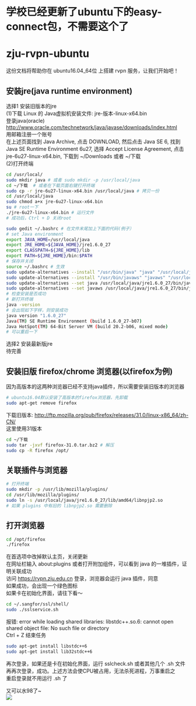 # 学校已经更新了ubuntu下的easy-connect包，不需要这个了
# zju-rvpn-ubuntu
这份文档将帮助你在 ubuntu16.04_64位 上搭建 rvpn 服务，让我们开始吧！

## 安装jre(java runtime environment)
选择1 安装旧版本的jre  
(1)下载 Linux 的 Java虚拟机安装文件: jre-版本-linux-x64.bin  
登录java(oracle) http://www.oracle.com/technetwork/java/javase/downloads/index.html  
用邮箱注册一个账号  
在上述页面找到 Java Archive, 点击 DOWNLOAD, 然后点击 Java SE 6, 找到 Java SE Runtime Environment 6u27, 选择 Accept License Agreement,  点击 jre-6u27-linux-x64.bin, 下载到 ~/Downloads 或者 ~/下载  
(2)打开终端  
```Bash
cd /usr/local/  
sudo mkdir java # 或者 sudo mkdir -p /usr/local/java  
cd ~/下载  # 或者在下载页面右键打开终端  
sudo cp -r jre-6u27-linux-x64.bin /usr/local/java # 拷贝一份  
cd /usr/local/java  
sudo chmod a+x jre-6u27-linux-x64.bin  
su # root一下  
./jre-6u27-linux-x64.bin # 运行文件  
# 成功后，Ctrl + D 关闭root  
```
```Bash
sudo gedit ~/.bashrc # 在文件末尾加上下面的代码(例子）    
# set Java environment  
export JAVA_HOME=/usr/local/java  
export JRE_HOME=${JAVA_HOME}/jre1.6.0_27  
export CLASSPATH=${JRE_HOME}/lib  
export PATH=${JRE_HOME}/bin:$PATH  
# 保存并关闭  
source ~/.bashrc # 生效  
sudo update-alternatives --install "/usr/bin/java" "java" "/usr/local/java/jre1.6.0_27/bin/java" 1  
sudo update-alternatives --install "/usr/bin/javaws" "javaws" "/usr/local/java/jre1.6.0_27/bin/javaws" 1  
sudo update-alternatives --set java /usr/local/java/jre1.6.0_27/bin/java  
sudo update-alternatives --set javaws /usr/local/java/jre1.6.0_27/bin/javaws  
# 检查安装是否成功  
# 新打开终端  
java -version  
# 会出现如下字样，则安装成功  
java version "1.6.0_27"  
Java(TM) SE Runtime Environment (build 1.6.0_27-b07)  
Java HotSpot(TM) 64-Bit Server VM (build 20.2-b06, mixed mode)  
# 可以重启一下  
```
选择2 安装最新版jre  
待完善  

## 安装旧版 firefox/chrome 浏览器(以firefox为例)
因为高版本的这两种浏览器已经不支持java插件，所以需要安装旧版本的浏览器  
```Bash
# ubuntu16.04默认安装了高版本的firefox浏览器，先卸载  
sudo apt-get remove firefox  
```
下载旧版本: http://ftp.mozilla.org/pub/firefox/releases/31.0/linux-x86_64/zh-CN/  
这里使用31版本  
```Bash
cd ~/下载  
sudo tar -jxvf firefox-31.0.tar.bz2 # 解压  
sudo cp -R firefox /opt/  
```

## 关联插件与浏览器
```Bash
# 打开终端  
sudo mkdir -p /usr/lib/mozilla/plugins/  
cd /usr/lib/mozilla/plugins/  
sudo ln -s /usr/local/java/jre1.6.0_27/lib/amd64/libnpjp2.so  
# 如果 plugins 中有旧的 libnpjp2.so 需要删除  
```

## 打开浏览器
```Bash
cd /opt/firefox  
./firefox  
```
在首选项中改掉默认主页，关闭更新  
在网址栏输入 about:plugins 或者打开附加组件，可以看到 java 的一堆插件，证明关联成功  
访问 https://rvpn.zju.edu.cn 登录，浏览器会运行 java 插件，同意  
如果成功，会出现一个绿色图标  
如果卡在初始化界面，请往下看～  
```Bash
cd ~/.sangfor/ssl/shell/  
sudo ./sslservice.sh  
```
报错: error while loading shared libraries: libstdc++.so.6: cannot open shared object file: No such file or directory  
Ctrl + Z 结束任务  
```Bash
sudo apt-get install libstdc++6  
sudo apt-get install lib32stdc++6  
```
再次登录，如果还是卡在初始化界面，运行 sslcheck.sh 或者其他几个 .sh 文件  
再再次登录，成功。上述方法会使CPU被占用，无法杀死进程，万事重启之  
重启登录就不用运行 .sh 了  

又可以水98了~  
![](https://github.com/stormchasingg/zju-rvpn-ubuntu/blob/master/1.png)  
